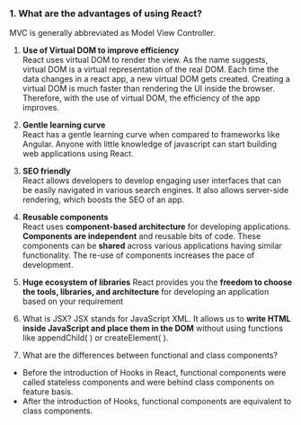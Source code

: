 ### 1. What are the advantages of using React?
MVC is generally abbreviated as Model View Controller.

1. **Use of Virtual DOM to improve efficiency**       
React uses virtual DOM to render the view. As the name suggests, virtual DOM is a virtual representation of the real DOM. Each time the data changes in a react app, a new virtual DOM gets created. Creating a virtual DOM is much faster than rendering the UI inside the browser. Therefore, with the use of virtual DOM, the efficiency of the app improves.

2. **Gentle learning curve**       
React has a gentle learning curve when compared to frameworks like Angular. Anyone with little knowledge of javascript can start building web applications using React.

3. **SEO friendly**     
React allows developers to develop engaging user interfaces that can be easily navigated in various search engines. It also allows server-side rendering, which boosts the SEO of an app.

4. **Reusable components**     
React uses **component-based architecture** for developing applications. **Components are independent** and reusable bits of code. These components can be 
**shared** across various applications having similar functionality. The re-use of components increases the pace of development.   

5. **Huge ecosystem of libraries**
React provides you the **freedom to choose the tools, libraries, and architecture** for developing an application based on your requirement

6. What is JSX?
JSX stands for JavaScript XML.
It allows us to **write HTML inside JavaScript and place them in the DOM** without using functions like appendChild( ) or createElement( ).

7. What are the differences between functional and class components?
* Before the introduction of Hooks in React, functional components were called stateless components and were behind class components on feature basis. 
* After the introduction of Hooks, functional components are equivalent to class components.


